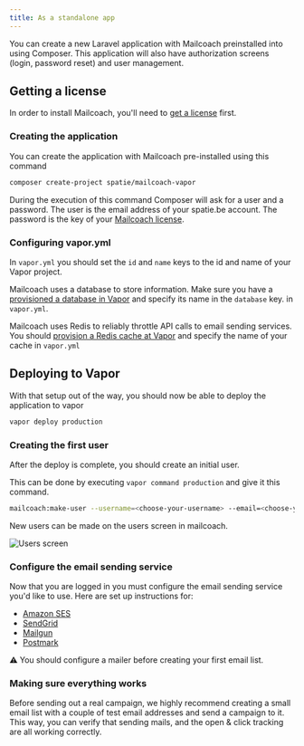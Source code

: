 ```yaml
---
title: As a standalone app
---
```


You can create a new Laravel application with Mailcoach preinstalled into using Composer. This application will also have authorization screens (login, password reset) and user management.

## Getting a license

In order to install Mailcoach, you'll need to [get a license](/docs/laravel-mailcoach/v5/general/getting-a-license) first.

### Creating the application

You can create the application with Mailcoach pre-installed using this command

```bash
composer create-project spatie/mailcoach-vapor
```

During the execution of this command Composer will ask for a user and a password. The user is the email address 
of your spatie.be account. The password is the key of your [Mailcoach license](/products/mailcoach).

### Configuring vapor.yml

In `vapor.yml` you should set the `id` and `name` keys to the id and name of your Vapor project.

Mailcoach uses a database to store information. Make sure you have a [provisioned a database in Vapor](https://docs.vapor.build/1.0/resources/databases.html#creating-databases) and specify its name in the `database` key. in `vapor.yml`.

Mailcoach uses Redis to reliably throttle API calls to email sending services.  You should [provision a Redis cache at Vapor](https://docs.vapor.build/1.0/resources/caches.html#creating-caches) and specify the name of your cache in `vapor.yml`

## Deploying to Vapor

With that setup out of the way, you should now be able to deploy the application to vapor

```bash
vapor deploy production
```

### Creating the first user

After the deploy is complete, you should create an initial user.

This can be done by executing `vapor command production` and give it this command.

```bash
mailcoach:make-user --username=<choose-your-username> --email=<choose-your-email>  --password=<choose-your-password> 
```

New users can be made on the users screen in mailcoach.

![Users screen](/images/docs/self-hosted/v5/getting-started/users.png)

### Configure the email sending service

Now that you are logged in you must configure the email sending service you'd like to use. Here are set up instructions for:

- [Amazon SES](/docs/laravel-mailcoach/v5/configuring-mail-providers/amazon-ses)
- [SendGrid](/docs/laravel-mailcoach/v5/configuring-mail-providers/sendgrid)
- [Mailgun](/docs/laravel-mailcoach/v5/configuring-mail-providers/mailgun)
- [Postmark](/docs/laravel-mailcoach/v5/configuring-mail-providers/postmark)

⚠️ You should configure a mailer before creating your first email list.

### Making sure everything works

Before sending out a real campaign, we highly recommend creating a small email list with a couple of test email addresses and send a campaign to it. This way, you can verify that sending mails, and the open & click tracking are all working correctly.
